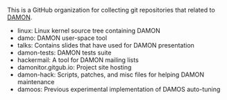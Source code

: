 This is a GitHub organization for collecting git repositories that related to
[DAMON](https://damonitor.github.io).

- linux: Linux kernel source tree containing DAMON
- damo: DAMON user-space tool
- talks: Contains slides that have used for DAMON presentation
- damon-tests: DAMON tests suite
- hackermail: A tool for DAMON mailing lists
- damonitor.gitgub.io: Project site hosting
- damon-hack: Scripts, patches, and misc files for helping DAMON maintenance
- damoos: Previous experimental implementation of DAMOS auto-tuning
